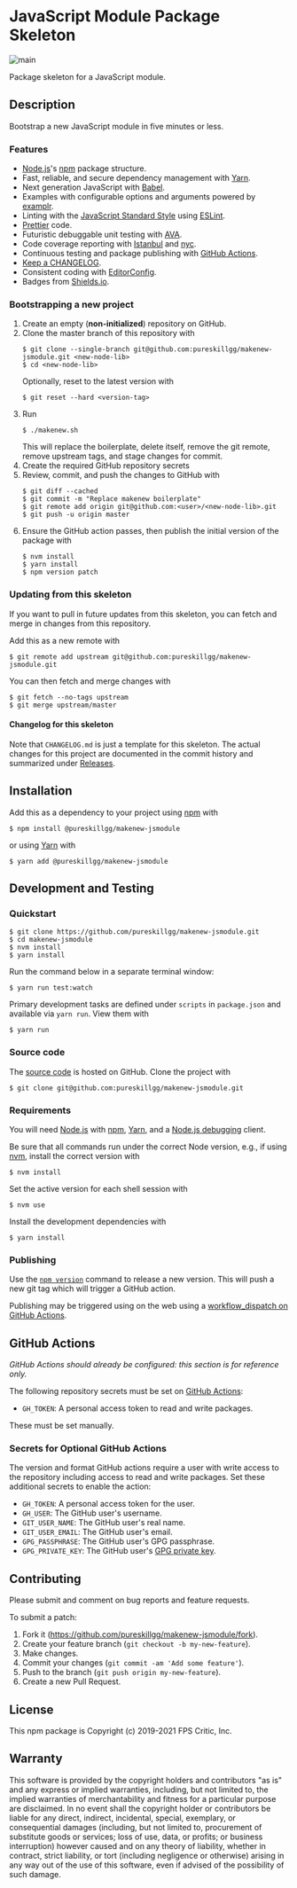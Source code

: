 # JavaScript Module Package Skeleton

![main](https://github.com/pureskillgg/makenew-jsmodule/workflows/main/badge.svg)

Package skeleton for a JavaScript module.

## Description

Bootstrap a new JavaScript module in five minutes or less.

### Features

- [Node.js]'s [npm] package structure.
- Fast, reliable, and secure dependency management with [Yarn].
- Next generation JavaScript with [Babel].
- Examples with configurable options and arguments powered by [examplr].
- Linting with the [JavaScript Standard Style] using [ESLint].
- [Prettier] code.
- Futuristic debuggable unit testing with [AVA].
- Code coverage reporting with [Istanbul] and [nyc].
- Continuous testing and package publishing with [GitHub Actions].
- [Keep a CHANGELOG].
- Consistent coding with [EditorConfig].
- Badges from [Shields.io].

[AVA]: https://github.com/avajs/ava
[Babel]: https://babeljs.io/
[ESLint]: https://eslint.org/
[EditorConfig]: https://editorconfig.org/
[GitHub Actions]: https://github.com/features/actions
[Istanbul]: https://istanbul.js.org/
[JavaScript Standard Style]: https://standardjs.com/
[Keep a CHANGELOG]: https://keepachangelog.com/
[Node.js]: https://nodejs.org/
[Prettier]: https://prettier.io/
[Shields.io]: https://shields.io/
[Yarn]: https://yarnpkg.com/
[examplr]: https://github.com/meltwater/node-examplr
[npm]: https://www.npmjs.com/
[nyc]: https://github.com/istanbuljs/nyc

### Bootstrapping a new project

1. Create an empty (**non-initialized**) repository on GitHub.
2. Clone the master branch of this repository with
   ```
   $ git clone --single-branch git@github.com:pureskillgg/makenew-jsmodule.git <new-node-lib>
   $ cd <new-node-lib>
   ```
   Optionally, reset to the latest version with
   ```
   $ git reset --hard <version-tag>
   ```
3. Run
   ```
   $ ./makenew.sh
   ```
   This will replace the boilerplate, delete itself,
   remove the git remote, remove upstream tags,
   and stage changes for commit.
4. Create the required GitHub repository secrets
5. Review, commit, and push the changes to GitHub with
   ```
   $ git diff --cached
   $ git commit -m "Replace makenew boilerplate"
   $ git remote add origin git@github.com:<user>/<new-node-lib>.git
   $ git push -u origin master
   ```
6. Ensure the GitHub action passes,
   then publish the initial version of the package with
   ```
   $ nvm install
   $ yarn install
   $ npm version patch
   ```

### Updating from this skeleton

If you want to pull in future updates from this skeleton,
you can fetch and merge in changes from this repository.

Add this as a new remote with

```
$ git remote add upstream git@github.com:pureskillgg/makenew-jsmodule.git
```

You can then fetch and merge changes with

```
$ git fetch --no-tags upstream
$ git merge upstream/master
```

#### Changelog for this skeleton

Note that `CHANGELOG.md` is just a template for this skeleton.
The actual changes for this project are documented in the commit history
and summarized under [Releases].

[Releases]: https://github.com/pureskillgg/makenew-jsmodule/releases

## Installation

Add this as a dependency to your project using [npm] with

```
$ npm install @pureskillgg/makenew-jsmodule
```

or using [Yarn] with

```
$ yarn add @pureskillgg/makenew-jsmodule
```

[npm]: https://www.npmjs.com/
[Yarn]: https://yarnpkg.com/

## Development and Testing

### Quickstart

```
$ git clone https://github.com/pureskillgg/makenew-jsmodule.git
$ cd makenew-jsmodule
$ nvm install
$ yarn install
```

Run the command below in a separate terminal window:

```
$ yarn run test:watch
```

Primary development tasks are defined under `scripts` in `package.json`
and available via `yarn run`.
View them with

```
$ yarn run
```

### Source code

The [source code] is hosted on GitHub.
Clone the project with

```
$ git clone git@github.com:pureskillgg/makenew-jsmodule.git
```

[source code]: https://github.com/pureskillgg/makenew-jsmodule

### Requirements

You will need [Node.js] with [npm], [Yarn], and a [Node.js debugging] client.

Be sure that all commands run under the correct Node version, e.g.,
if using [nvm], install the correct version with

```
$ nvm install
```

Set the active version for each shell session with

```
$ nvm use
```

Install the development dependencies with

```
$ yarn install
```

[Node.js]: https://nodejs.org/
[Node.js debugging]: https://nodejs.org/en/docs/guides/debugging-getting-started/
[npm]: https://www.npmjs.com/
[nvm]: https://github.com/creationix/nvm

### Publishing

Use the [`npm version`][npm-version] command to release a new version.
This will push a new git tag which will trigger a GitHub action.

Publishing may be triggered using on the web
using a [workflow_dispatch on GitHub Actions].

[npm-version]: https://docs.npmjs.com/cli/version
[workflow_dispatch on GitHub Actions]: https://github.com/pureskillgg/makenew-jsmodule/actions?query=workflow%3Aversion

## GitHub Actions

_GitHub Actions should already be configured: this section is for reference only._

The following repository secrets must be set on [GitHub Actions]:

- `GH_TOKEN`: A personal access token to read and write packages.

These must be set manually.

### Secrets for Optional GitHub Actions

The version and format GitHub actions
require a user with write access to the repository
including access to read and write packages.
Set these additional secrets to enable the action:

- `GH_TOKEN`: A personal access token for the user.
- `GH_USER`: The GitHub user's username.
- `GIT_USER_NAME`: The GitHub user's real name.
- `GIT_USER_EMAIL`: The GitHub user's email.
- `GPG_PASSPHRASE`: The GitHub user's GPG passphrase.
- `GPG_PRIVATE_KEY`: The GitHub user's [GPG private key].

[GitHub Actions]: https://github.com/features/actions
[GPG private key]: https://github.com/marketplace/actions/import-gpg#prerequisites

## Contributing

Please submit and comment on bug reports and feature requests.

To submit a patch:

1. Fork it (https://github.com/pureskillgg/makenew-jsmodule/fork).
2. Create your feature branch (`git checkout -b my-new-feature`).
3. Make changes.
4. Commit your changes (`git commit -am 'Add some feature'`).
5. Push to the branch (`git push origin my-new-feature`).
6. Create a new Pull Request.

## License

This npm package is Copyright (c) 2019-2021 FPS Critic, Inc.

## Warranty

This software is provided by the copyright holders and contributors "as is" and
any express or implied warranties, including, but not limited to, the implied
warranties of merchantability and fitness for a particular purpose are
disclaimed. In no event shall the copyright holder or contributors be liable for
any direct, indirect, incidental, special, exemplary, or consequential damages
(including, but not limited to, procurement of substitute goods or services;
loss of use, data, or profits; or business interruption) however caused and on
any theory of liability, whether in contract, strict liability, or tort
(including negligence or otherwise) arising in any way out of the use of this
software, even if advised of the possibility of such damage.
